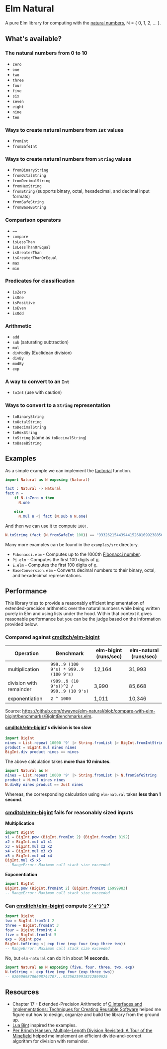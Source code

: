 # Elm Natural

A pure Elm library for computing with the [natural numbers](https://en.wikipedia.org/wiki/Natural_number),
ℕ = { 0, 1, 2, ... }.

## What's available?

### The natural numbers from 0 to 10

- `zero`
- `one`
- `two`
- `three`
- `four`
- `five`
- `six`
- `seven`
- `eight`
- `nine`
- `ten`

### Ways to create natural numbers from `Int` values

- `fromInt`
- `fromSafeInt`

### Ways to create natural numbers from `String` values

- `fromBinaryString`
- `fromOctalString`
- `fromDecimalString`
- `fromHexString`
- `fromString` (supports binary, octal, hexadecimal, and decimal input formats)
- `fromSafeString`
- `fromBaseBString`

### Comparison operators

- `==`
- `compare`
- `isLessThan`
- `isLessThanOrEqual`
- `isGreaterThan`
- `isGreaterThanOrEqual`
- `max`
- `min`

### Predicates for classification

- `isZero`
- `isOne`
- `isPositive`
- `isEven`
- `isOdd`

### Arithmetic

- `add`
- `sub` (saturating subtraction)
- `mul`
- `divModBy` (Euclidean division)
- `divBy`
- `modBy`
- `exp`

### A way to convert to an `Int`

- `toInt` (use with caution)

### Ways to convert to a `String` representation

- `toBinaryString`
- `toOctalString`
- `toDecimalString`
- `toHexString`
- `toString` (same as `toDecimalString`)
- `toBaseBString`

## Examples

As a simple example we can implement the [factorial](https://en.wikipedia.org/wiki/Factorial)
function.

```elm
import Natural as N exposing (Natural)

fact : Natural -> Natural
fact n =
    if N.isZero n then
      N.one

    else
      N.mul n <| fact (N.sub n N.one)
```

And then we can use it to compute `100!`.

```elm
N.toString (fact (N.fromSafeInt 100)) == "93326215443944152681699238856266700490715968264381621468592963895217599993229915608941463976156518286253697920827223758251185210916864000000000000000000000000"
```

Many more examples can be found in the `examples/src` directory.

- `Fibonacci.elm` - Computes up to the 1000th [Fibonacci number](https://en.wikipedia.org/wiki/Fibonacci_number).
- `Pi.elm` - Computes the first 100 digits of [π](https://en.wikipedia.org/wiki/Pi).
- `E.elm` - Computes the first 100 digits of [e](https://en.wikipedia.org/wiki/E_%28mathematical_constant%29).
- `BaseConversion.elm` - Converts decimal numbers to their binary, octal, and hexadecimal representations.

## Performance

This library tries to provide a reasonably efficient implementation of
extended-precision arithmetic over the natural numbers while being written
purely in Elm and using lists under the hood. Within that context it gives
reasonable performance but you can be the judge based on the information
provided below.

### Compared against [cmditch/elm-bigint](https://package.elm-lang.org/packages/cmditch/elm-bigint/2.0.1/)

| Operation | Benchmark | elm-bigint (runs/sec) | elm-natural (runs/sec) |
|---|---|---|---|
| multiplication | `999..9 (100 9's) * 999..9 (100 9's)` | 12,164 | 31,993 |
| division with remainder | `(999..9 (10 9's))^2 / 999..9 (10 9's)` | 3,990 | 85,668 |
| exponentiation | `2 ^ 1000` | 1,011 | 10,346 |

Source: https://github.com/dwayne/elm-natural/blob/compare-with-elm-bigint/benchmarks/BigIntBenchmarks.elm.

#### [cmditch/elm-bigint](https://package.elm-lang.org/packages/cmditch/elm-bigint/2.0.1/)'s division is too slow

```elm
import BigInt
nines = List.repeat 10000 '9' |> String.fromList |> BigInt.fromIntString |> Maybe.withDefault (BigInt.fromInt 0)
product = BigInt.mul nines nines
BigInt.div product nines == nines
```

The above calculation takes **more than 10 minutes**.

```elm
import Natural as N
nines = List.repeat 10000 '9' |> String.fromList |> N.fromSafeString
product = N.mul nines nines
N.divBy nines product == Just nines
```

Whereas, the corresponding calculation using `elm-natural` takes **less than 1 second**.

### [cmditch/elm-bigint](https://package.elm-lang.org/packages/cmditch/elm-bigint/2.0.1/) fails for reasonably sized inputs

**Multiplication**

```elm
import BigInt
x1 = BigInt.pow (BigInt.fromInt 2) (BigInt.fromInt 8192)
x2 = BigInt.mul x1 x1
x3 = BigInt.mul x2 x2
x4 = BigInt.mul x3 x3
x5 = BigInt.mul x4 x4
BigInt.mul x5 x5
-- RangeError: Maximum call stack size exceeded
```

**Exponentiation**

```elm
import BigInt
BigInt.pow (BigInt.fromInt 2) (BigInt.fromInt 16999983)
-- RangeError: Maximum call stack size exceeded
```

### Can [cmditch/elm-bigint](https://package.elm-lang.org/packages/cmditch/elm-bigint/2.0.1/) compute [`5^4^3^2`](https://rosettacode.org/wiki/Arbitrary-precision_integers_%28included%29)?

```elm
import BigInt
two = BigInt.fromInt 2
three = BigInt.fromInt 3
four = BigInt.fromInt 4
five = BigInt.fromInt 5
exp = BigInt.pow
BigInt.toString <| exp five (exp four (exp three two))
-- RangeError: Maximum call stack size exceeded
```

No, but `elm-natural` can do it in about **14 seconds**.

```elm
import Natural as N exposing (five, four, three, two, exp)
N.toString <| exp five (exp four (exp three two))
-- 62060698786608744707...92256259918212890625
```

## Resources

- Chapter 17 - Extended-Precision Arithmetic of [C Interfaces and Implementations: Techniques for Creating Reusable Software](https://archive.org/details/cinterfacesimple0000hans) helped me figure out how to design, organize and build the library from the ground up.
- [Lua Bint](https://github.com/edubart/lua-bint/tree/c73268472aa48554cf337c29b7550ce127f424a8#examples) inspired the examples.
- [Per Brinch Hansen, Multiple-Length Division Revisited: A Tour of the Minefield](https://surface.syr.edu/cgi/viewcontent.cgi?article=1162&context=eecs_techreports) helped me implement an efficient divide-and-correct algorithm for division with remainder.
